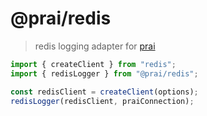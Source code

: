 # @prai/redis

> redis logging adapter for [prai](https://github.com/pmndrs/prai)

```ts
import { createClient } from "redis";
import { redisLogger } from "@prai/redis";

const redisClient = createClient(options);
redisLogger(redisClient, praiConnection);
```